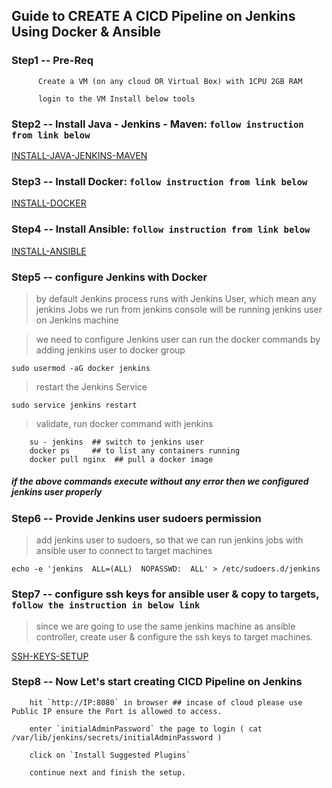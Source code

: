 ## Guide to CREATE A CICD Pipeline on Jenkins Using Docker & Ansible

### Step1 -- Pre-Req

```
      Create a VM (on any cloud OR Virtual Box) with 1CPU 2GB RAM

      login to the VM Install below tools
```
### Step2 -- Install Java - Jenkins - Maven: `follow instruction from link below`

   [INSTALL-JAVA-JENKINS-MAVEN](https://github.com/lerndevops/labs/blob/master/jenkins/Install-Java-Jenkins-ubuntu.txt)

### Step3 -- Install Docker: `follow instruction from link below`
    
   [INSTALL-DOCKER](https://github.com/lerndevops/labs/blob/master/docker/install/Install-Docker-manual.txt)

### Step4 -- Install Ansible: `follow instruction from link below`

   [INSTALL-ANSIBLE](https://github.com/lerndevops/labs/blob/master/ansible/install/InsallAnsible.txt)

### Step5 -- configure Jenkins with Docker 

> by default Jenkins process runs with Jenkins User, which mean any jenkins Jobs we run from jenkins console will be running jenkins user on Jenkins machine

> we need to configure Jenkins user can run the docker commands by adding jenkins user to docker group

    sudo usermod -aG docker jenkins
			    
> restart the Jenkins Service  

    sudo service jenkins restart
			   
> validate, run docker command with jenkins
```
	su - jenkins  ## switch to jenkins user
	docker ps     ## to list any containers running
	docker pull nginx  ## pull a docker image 
```

##### if the above commands execute without any error then we configured jenkins user properly 

### Step6 -- Provide Jenkins user sudoers permission
 
> add jenkins user to sudoers, so that we can run jenkins jobs with ansible user to connect to target machines

    echo -e 'jenkins  ALL=(ALL)  NOPASSWD:  ALL' > /etc/sudoers.d/jenkins

### Step7 -- configure ssh keys for ansible user & copy to targets, `follow the instruction in below link`

> since we are going to use the same jenkins machine as ansible controller, create user & configure the ssh keys to target machines. 
	
   [SSH-KEYS-SETUP](https://github.com/lerndevops/labs/blob/master/ansible/install/ssh-keys-setup.md)

### Step8 -- Now Let's start creating CICD Pipeline on Jenkins

```
	hit `http://IP:8080` in browser ## incase of cloud please use Public IP ensure the Port is allowed to access. 

	enter `initialAdminPassword` the page to login ( cat /var/lib/jenkins/secrets/initialAdminPassword )

	click on `Install Suggested Plugins`

	continue next and finish the setup. 
```
